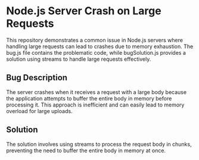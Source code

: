 # Node.js Server Crash on Large Requests

This repository demonstrates a common issue in Node.js servers where handling large requests can lead to crashes due to memory exhaustion.  The bug.js file contains the problematic code, while bugSolution.js provides a solution using streams to handle large requests effectively.

## Bug Description
The server crashes when it receives a request with a large body because the application attempts to buffer the entire body in memory before processing it.  This approach is inefficient and can easily lead to memory overload for large uploads.

## Solution
The solution involves using streams to process the request body in chunks, preventing the need to buffer the entire body in memory at once.